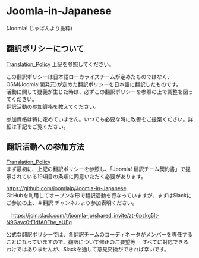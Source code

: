 Joomla-in-Japanese
==================

(Joomla! じゃぱんより抜粋)

翻訳ポリシーについて
--------------------------------------

  [Translation_Policy](../../wiki/Translation_Policy)
上記を参照してください。

  この翻訳ポリシーは日本語ローカライズチームが定めたものではなく、OSM(Joomla!開発元)が定めた翻訳ポリシーを日本語に翻訳したものです。  
  活動に関して疑義が生じた時は、必ずこの翻訳ポリシーを参照の上で調整を図ってください。  
  翻訳活動の参加資格を教えてください。  

  参加資格は特に定めていません。いつでも必要な時に改善をご提案ください。詳細は下記をご覧ください。  

翻訳活動への参加方法
--------------------------------------

  [Translation_Policy](../../wiki/Translation_Policy)    
  まず最初に、上記の翻訳ポリシーを参照し、「Joomla! 翻訳チーム契約書」で提示されている19項目の条項に同意いただく必要があります。  

  https://github.com/joomlajp/Joomla-in-Japanese  
  GitHubを利用してオープンな形で翻訳活動を行なっていますが、まずはSlackにご参加の上、＃翻訳 チャンネルより参加表明ください。
  
　https://join.slack.com/t/joomla-jp/shared_invite/zt-6pzkg5lt-N9Gavc0tEldfA0Fhe_aUEg

  公式な翻訳ポリシーでは、各翻訳チームのコーディネータがメンバーを専任することになっていますので、翻訳について修正のご要望等
　すべてに対応できるわけではありませんが、Slackを通して意見交換ができれば幸いです。
